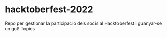 # hacktoberfest-2022
Repo per gestionar la participació dels socis al Hacktoberfest i guanyar-se un got!  Topics
